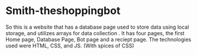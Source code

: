 # Smith-theshoppingbot
So this is a website that has a database page used to store data using local storage, and utilizes arrays for data collection . 
It has four pages, the first Home page, Database Page, Bot page and a reciept page.
The technologies used were HTML, CSS, and JS. (With spices of CSS) 
